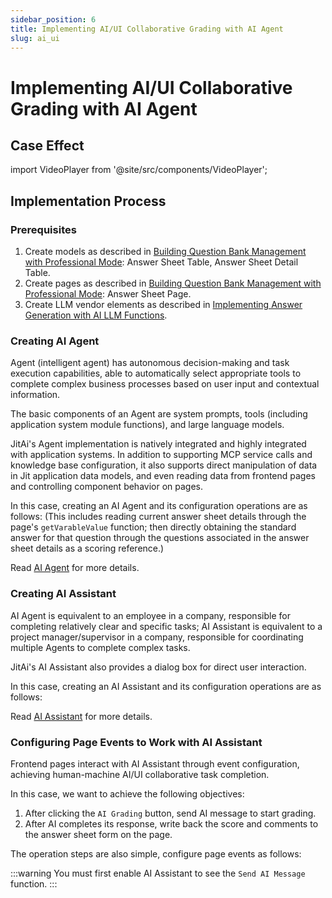```yaml
---
sidebar_position: 6
title: Implementing AI/UI Collaborative Grading with AI Agent
slug: ai_ui
---
```


# Implementing AI/UI Collaborative Grading with AI Agent

## Case Effect

import VideoPlayer from '@site/src/components/VideoPlayer';

<VideoPlayer relatePath="/docs/tutorial/ai_ui_effect.mp4" />

## Implementation Process

### Prerequisites

1. Create models as described in [Building Question Bank Management with Professional Mode](./ide_mode): Answer Sheet Table, Answer Sheet Detail Table.
2. Create pages as described in [Building Question Bank Management with Professional Mode](./ide_mode): Answer Sheet Page.
3. Create LLM vendor elements as described in [Implementing Answer Generation with AI LLM Functions](./ai_func).


### Creating AI Agent

Agent (intelligent agent) has autonomous decision-making and task execution capabilities, able to automatically select appropriate tools to complete complex business processes based on user input and contextual information.

The basic components of an Agent are system prompts, tools (including application system module functions), and large language models.

JitAi's Agent implementation is natively integrated and highly integrated with application systems. In addition to supporting MCP service calls and knowledge base configuration, it also supports direct manipulation of data in Jit application data models, and even reading data from frontend pages and controlling component behavior on pages.

In this case, creating an AI Agent and its configuration operations are as follows: (This includes reading current answer sheet details through the page's `getVarableValue` function; then directly obtaining the standard answer for that question through the questions associated in the answer sheet details as a scoring reference.)

<VideoPlayer relatePath="/docs/tutorial/ai_ui_agent.mp4" />

Read [AI Agent](../../devguide/ai-agent/create-ai-agent) for more details.

### Creating AI Assistant

AI Agent is equivalent to an employee in a company, responsible for completing relatively clear and specific tasks; AI Assistant is equivalent to a project manager/supervisor in a company, responsible for coordinating multiple Agents to complete complex tasks.

JitAi's AI Assistant also provides a dialog box for direct user interaction.

In this case, creating an AI Assistant and its configuration operations are as follows:
<VideoPlayer relatePath="/docs/tutorial/ai_ui_assi.mp4" />

Read [AI Assistant](../../devguide/ai-assitant/create-ai-assistant) for more details.

### Configuring Page Events to Work with AI Assistant

Frontend pages interact with AI Assistant through event configuration, achieving human-machine AI/UI collaborative task completion.

In this case, we want to achieve the following objectives:

1. After clicking the `AI Grading` button, send AI message to start grading.
2. After AI completes its response, write back the score and comments to the answer sheet form on the page.

The operation steps are also simple, configure page events as follows:

<VideoPlayer relatePath="/docs/tutorial/ai_ui_page.mp4" />

:::warning
You must first enable AI Assistant to see the `Send AI Message` function.
:::
